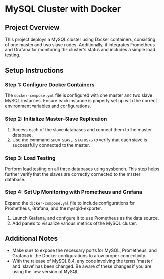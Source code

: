 # MySQL Cluster with Docker

## Project Overview

This project deploys a MySQL cluster using Docker containers, consisting of one master and two slave nodes. Additionally, it integrates Prometheus and Grafana for monitoring the cluster's status and includes a simple load testing.

## Setup Instructions

### Step 1: Configure Docker Containers

The `docker-compose.yml` file is configured with one master and two slave MySQL instances. Ensure each instance is properly set up with the correct environment variables and configurations.

### Step 2: Initialize Master-Slave Replication

1. Access each of the slave databases and connect them to the master database.
2. Use the command `SHOW SLAVE STATUS\G` to verify that each slave is successfully connected to the master.

### Step 3: Load Testing

Perform load testing on all three databases using sysbench. This step helps further verify that the slaves are correctly connected to the master database.

### Step 4: Set Up Monitoring with Prometheus and Grafana

Expand the `docker-compose.yml` file to include configurations for Prometheus, Grafana, and the mysqld-exporter.

1. Launch Grafana, and configure it to use Prometheus as the data source.
2. Add panels to visualize various metrics of the MySQL cluster.

## Additional Notes

- Make sure to expose the necessary ports for MySQL, Prometheus, and Grafana in the Docker configurations to allow proper connectivity.
- With the release of MySQL 8.4, any code involving the terms 'master' and 'slave' has been changed. Be aware of these changes if you are using the new version of MySQL.
